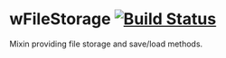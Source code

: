 
# wFileStorage [![Build Status](https://travis-ci.org/Wandalen/wFileStorage.svg?branch=master)](https://travis-ci.org/Wandalen/wFileStorage)

Mixin providing file storage and save/load methods.
